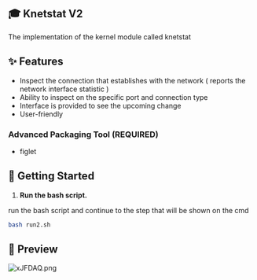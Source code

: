 ## 🎓 Knetstat V2

The implementation of the kernel module called knetstat

## ✨ Features

- Inspect the connection that establishes with the network ( reports the network interface statistic )
- Ability to inspect on the specific port and connection type
- Interface is provided to see the upcoming change
- User-friendly

### Advanced Packaging Tool (REQUIRED)

- figlet

## 🚀 Getting Started

1. **Run the bash script.**

run the bash script and continue to the step that will be shown on the cmd

```sh
bash run2.sh
```

## 🌟 Preview

<img src="https://sv1.picz.in.th/images/2020/03/04/xJFDAQ.png" alt="xJFDAQ.png" border="0" />
